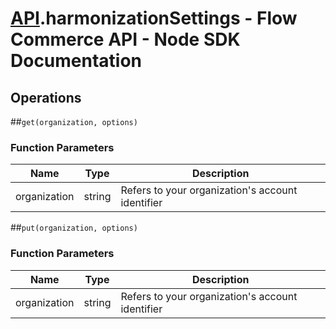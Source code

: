# [API](README.md).harmonizationSettings - Flow Commerce API - Node SDK Documentation

## Operations

##`get(organization, options)`

### Function Parameters

| Name  | Type | Description |
| ---- | ---- | ---- |
| organization | string | Refers to your organization&#x27;s account identifier |


##`put(organization, options)`

### Function Parameters

| Name  | Type | Description |
| ---- | ---- | ---- |
| organization | string | Refers to your organization&#x27;s account identifier |


